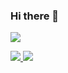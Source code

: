 ### Hi there 👋

<!--
**luckyouo/luckyouo** is a ✨ _special_ ✨ repository because its `README.md` (this file) appears on your GitHub profile.

Here are some ideas to get you started:

- 🔭 I’m currently working on ...
- 🌱 I’m currently learning ...
- 👯 I’m looking to collaborate on ...
- 🤔 I’m looking for help with ...
- 💬 Ask me about ...
- 📫 How to reach me: ...
- 😄 Pronouns: ...
- ⚡ Fun fact: ...
-->

<p align="left">
  <a href="https://github.com/luckyouo">
    <img src="https://github-profile-trophy.vercel.app/?username=luckyouo&theme=darkhub" />
  </a>
</p>
<p align="left">
  <a href="https://github.com/luckyouo">
    <img src="https://github-readme-stats.vercel.app/api?username=luckyouo&theme=darkhub&show_icons=true" />
    <img src="https://github-readme-stats.vercel.app/api/top-langs/?username=luckyouo&layout=compact&theme=darkhub" />      
  </a>
</p>

